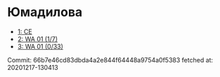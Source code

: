 # Юмадилова
- [1: CE](1.md)
- [2: WA 01 (1/7)](2.md)
- [3: WA 01 (0/33)](3.md)

Commit: 66b7e46cd83dbda4a2e844f64448a9754a0f5383
 fetched at: 20201217-130413

